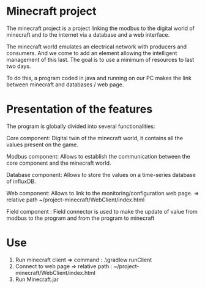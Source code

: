 
# Minecraft project

The minecraft project is a project linking the modbus to the digital world of minecraft and to the internet via a database and a web interface.

The minecraft world emulates an electrical network with producers and consumers. And we come to add an element allowing the intelligent management of this last.
The goal is to use a minimum of resources to last two days.

To do this, a program coded in java and running on our PC makes the link between minecraft and databases / web page. 


# Presentation of the features

The program is globally divided into several functionalities:

Core component: Digital twin of the minecraft world, it contains all the values present on the game.

Modbus component: Allows to establish the communication between the core component and the minecraft world.

Database component: Allows to store the values on a time-series database of influxDB.

Web component: Allows to link to the monitoring/configuration web page. => relative path ~/project-minecraft/WebClient/index.html

Field component : Field connector is used to make the update of value from modbus to the program and from the program to minecraft


# Use 
1. Run minecraft client => command : .\gradlew runClient
2. Connect to web page => relative path : ~/project-minecraft/WebClient/index.html
3. Run Minecraft.jar







